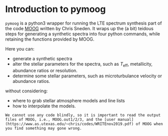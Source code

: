 # Introduction to pymoog

`pymoog` is a python3 wrapper for running the LTE spectrum synthesis part of the code [MOOG](https://www.as.utexas.edu/~chris/moog.html) written by Chris Sneden.
It wraps up the (a bit) teidous steps for generating a synthetic spectra into four python commands, while retaining the functions provided by MOOG.

Here you can:
- generate a synthetic spectra
- alter the stellar parameters for the spectra, such as $T_\mathrm{eff}$, metallicity, abundance ratios or resolution.
- determine some stellar parameters, such as microturbulance velocity or abundance ratios.

without considering:
- where to grab stellar atmosphere models and line lists
- how to interpolate the models.


```{warning}
We cannot use any code blindly, so it is important to read the output files of MOOG, i.e., MOOG.out1/2/3, and the [user manual](https://www.as.utexas.edu/~chris/codes/WRITEnov2019.pdf) of MOOG when you find something may gone wrong.
```
